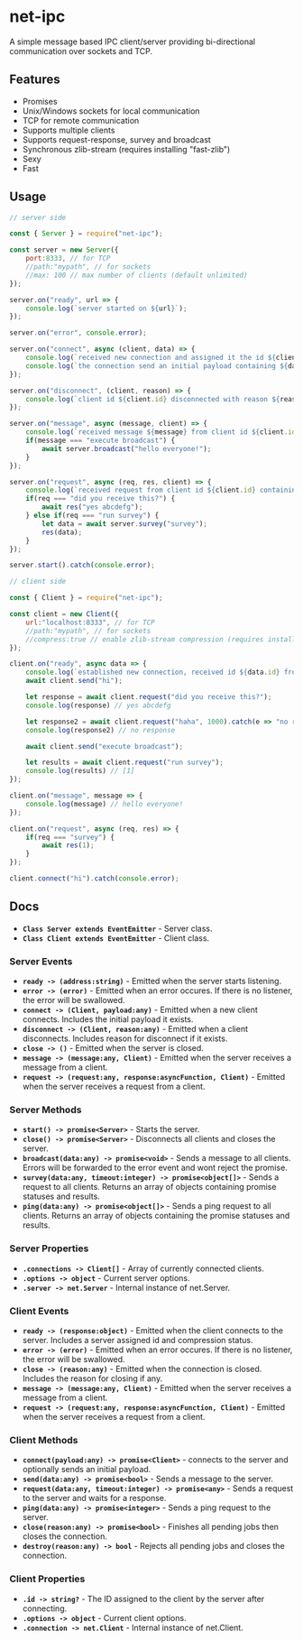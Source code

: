 # net-ipc

A simple message based IPC client/server providing bi-directional communication over sockets and TCP.

## Features

* Promises
* Unix/Windows sockets for local communication
* TCP for remote communication
* Supports multiple clients
* Supports request-response, survey and broadcast
* Synchronous zlib-stream (requires installing "fast-zlib")
* Sexy
* Fast

## Usage

```js
// server side

const { Server } = require("net-ipc");

const server = new Server({
    port:8333, // for TCP
    //path:"mypath", // for sockets
    //max: 100 // max number of clients (default unlimited)
});

server.on("ready", url => {
    console.log(`server started on ${url}`);
});

server.on("error", console.error);

server.on("connect", async (client, data) => {
    console.log(`received new connection and assigned it the id ${client.id}`);
    console.log(`the connection send an initial payload containing ${data}`);
});

server.on("disconnect", (client, reason) => {
    console.log(`client id ${client.id} disconnected with reason ${reason}`)
});

server.on("message", async (message, client) => {
    console.log(`received message ${message} from client id ${client.id}`); //hi
    if(message === "execute broadcast") {
        await server.broadcast("hello everyone!");
    }
});

server.on("request", async (req, res, client) => {
    console.log(`received request from client id ${client.id} containing ${req}`); // did you receive this? // haha
    if(req === "did you receive this?") {
        await res("yes abcdefg");
    } else if(req === "run survey") {
        let data = await server.survey("survey");
        res(data);
    }
});

server.start().catch(console.error);
```

```js
// client side

const { Client } = require("net-ipc");

const client = new Client({
    url:"localhost:8333", // for TCP
    //path:"mypath", // for sockets
    //compress:true // enable zlib-stream compression (requires installing "fast-zlib")
});

client.on("ready", async data => {
    console.log(`established new connection, received id ${data.id} from server`);
    await client.send("hi");

    let response = await client.request("did you receive this?");
    console.log(response) // yes abcdefg

    let response2 = await client.request("haha", 1000).catch(e => "no response");
    console.log(response2) // no response

    await client.send("execute broadcast");

    let results = await client.request("run survey");
    console.log(results) // [1]
});

client.on("message", message => {
    console.log(message) // hello everyone!
});

client.on("request", async (req, res) => {
    if(req === "survey") {
        await res(1);
    }
});

client.connect("hi").catch(console.error);
```

## Docs

* **`Class Server extends EventEmitter`** - Server class.
* **`Class Client extends EventEmitter`** - Client class.

### Server Events

* **`ready -> (address:string)`** - Emitted when the server starts listening.
* **`error -> (error)`** - Emitted when an error occures. If there is no listener, the error will be swallowed.
* **`connect -> (Client, payload:any)`** - Emitted when a new client connects. Includes the initial payload it exists.
* **`disconnect -> (Client, reason:any)`** - Emitted when a client disconnects. Includes reason for disconnect if it exists.
* **`close -> ()`** - Emitted when the server is closed.
* **`message -> (message:any, Client)`** - Emitted when the server receives a message from a client.
* **`request -> (request:any, response:asyncFunction, Client)`** - Emitted when the server receives a request from a client.

### Server Methods

* **`start() -> promise<Server>`** - Starts the server.
* **`close() -> promise<Server>`** - Disconnects all clients and closes the server.
* **`broadcast(data:any) -> promise<void>`** - Sends a message to all clients. Errors will be forwarded to the error event and wont reject the promise.
* **`survey(data:any, timeout:integer) -> promise<object[]>`** - Sends a request to all clients. Returns an array of objects containing promise statuses and results.
* **`ping(data:any) -> promise<object[]>`** - Sends a ping request to all clients. Returns an array of objects containing the promise statuses and results.

### Server Properties

* **`.connections -> Client[]`** - Array of currently connected clients.
* **`.options -> object`** - Current server options.
* **`.server -> net.Server`** - Internal instance of net.Server.

### Client Events

* **`ready -> (response:object)`** - Emitted when the client connects to the server. Includes a server assigned id and compression status.
* **`error -> (error)`** - Emitted when an error occures. If there is no listener, the error will be swallowed.
* **`close -> (reason:any)`** - Emitted when the connection is closed. Includes the reason for closing if any.
* **`message -> (message:any, Client)`** - Emitted when the server receives a message from a client.
* **`request -> (request:any, response:asyncFunction, Client)`** - Emitted when the server receives a request from a client.

### Client Methods

* **`connect(payload:any) -> promise<Client>`** - connects to the server and optionally sends an initial payload.
* **`send(data:any) -> promise<bool>`** - Sends a message to the server.
* **`request(data:any, timeout:integer) -> promise<any>`** - Sends a request to the server and waits for a response.
* **`ping(data:any) -> promise<integer>`** - Sends a ping request to the server.
* **`close(reason:any) -> promise<bool>`** - Finishes all pending jobs then closes the connection.
* **`destroy(reason:any) -> bool`** - Rejects all pending jobs and closes the connection.

### Client Properties

* **`.id -> string?`** - The ID assigned to the client by the server after connecting.
* **`.options -> object`** - Current client options.
* **`.connection -> net.Client`** - Internal instance of net.Client.